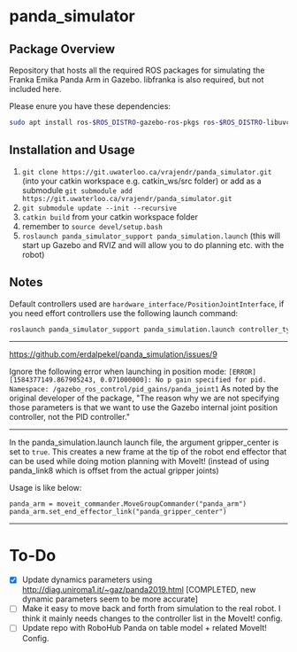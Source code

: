 # panda_simulator

## Package Overview
Repository that hosts all the required ROS packages for simulating the Franka Emika Panda Arm in Gazebo. libfranka is also required, but not included here. 

Please enure you have these dependencies:

```sh
sudo apt install ros-$ROS_DISTRO-gazebo-ros-pkgs ros-$ROS_DISTRO-libuvc ros-$ROS_DISTRO-gazebo-ros-control
```

## Installation and Usage
1. `git clone https://git.uwaterloo.ca/vrajendr/panda_simulator.git` (into your catkin workspace e.g. catkin_ws/src folder) or add as a submodule `git submodule add https://git.uwaterloo.ca/vrajendr/panda_simulator.git`
2. `git submodule update --init --recursive`
3. `catkin build` from your catkin workspace folder
4. remember to `source devel/setup.bash` 
5. `roslaunch panda_simulator_support panda_simulation.launch` (this will start up Gazebo and RVIZ and will allow you to do planning etc. with the robot)

## Notes

Default controllers used are `hardware_interface/PositionJointInterface`, if you need effort controllers use the following launch command:
```sh
roslaunch panda_simulator_support panda_simulation.launch controller_type:=effort
```
---
https://github.com/erdalpekel/panda_simulation/issues/9

Ignore the following error when launching in position mode:
`[ERROR] [1584377149.867905243, 0.071000000]: No p gain specified for pid. Namespace: /gazebo_ros_control/pid_gains/panda_joint1`
As noted by the original developer of the package, "The reason why we are not specifying those parameters is that we want to use the Gazebo internal joint position controller, not the PID controller."

---

In the panda_simulation.launch launch file, the argument gripper_center is set to `true`. This creates a new frame at the tip of the robot end effector that can be used while doing motion planning with MoveIt! (instead of using panda_link8 which is offset from the actual gripper joints)

Usage is like below:
```
panda_arm = moveit_commander.MoveGroupCommander("panda_arm")
panda_arm.set_end_effector_link("panda_gripper_center")
```

---

# To-Do

- [x] Update dynamics parameters using http://diag.uniroma1.it/~gaz/panda2019.html [COMPLETED, new dynamic parameters seem to be more accurate]
- [ ] Make it easy to move back and forth from simulation to the real robot. I think it mainly needs changes to the controller list in the MoveIt! config.
- [ ] Update repo with RoboHub Panda on table model + related MoveIt! Config.